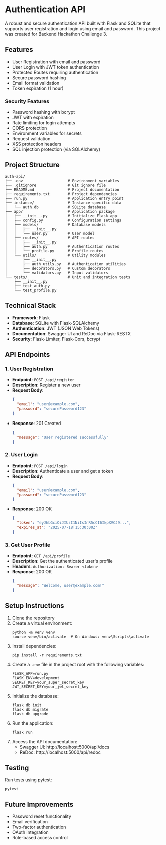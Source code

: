 # Authentication API

A robust and secure authentication API built with Flask and SQLite that supports user registration and login using email and password. This project was created for Backend Hackathon Challenge 3.

## Features

- User Registration with email and password
- User Login with JWT token authentication
- Protected Routes requiring authentication
- Secure password hashing
- Email format validation
- Token expiration (1 hour)

### Security Features

- Password hashing with bcrypt
- JWT with expiration
- Rate limiting for login attempts
- CORS protection
- Environment variables for secrets
- Request validation
- XSS protection headers
- SQL injection protection (via SQLAlchemy)

## Project Structure

```
auth-api/
├── .env                    # Environment variables
├── .gitignore              # Git ignore file
├── README.md               # Project documentation
├── requirements.txt        # Project dependencies
├── run.py                  # Application entry point
├── instance/               # Instance-specific data
│   └── auth.db             # SQLite database
├── app/                    # Application package
│   ├── __init__.py         # Initialize Flask app
│   ├── config.py           # Configuration settings
│   ├── models/             # Database models
│   │   ├── __init__.py
│   │   └── user.py         # User model
│   ├── routes/             # API routes
│   │   ├── __init__.py
│   │   ├── auth.py         # Authentication routes
│   │   └── profile.py      # Profile routes
│   └── utils/              # Utility modules
│       ├── __init__.py
│       ├── auth_utils.py   # Authentication utilities
│       ├── decorators.py   # Custom decorators
│       └── validators.py   # Input validators
└── tests/                  # Unit and integration tests
    ├── __init__.py
    ├── test_auth.py
    └── test_profile.py
```

## Technical Stack

- **Framework**: Flask
- **Database**: SQLite with Flask-SQLAlchemy
- **Authentication**: JWT (JSON Web Tokens)
- **Documentation**: Swagger UI and ReDoc via Flask-RESTX
- **Security**: Flask-Limiter, Flask-Cors, bcrypt

## API Endpoints

### 1. User Registration
- **Endpoint**: `POST /api/register`
- **Description**: Register a new user
- **Request Body**:
  ```json
  {
    "email": "user@example.com",
    "password": "securePassword123"
  }
  ```
- **Response**: 201 Created
  ```json
  {
    "message": "User registered successfully"
  }
  ```

### 2. User Login
- **Endpoint**: `POST /api/login`
- **Description**: Authenticate a user and get a token
- **Request Body**:
  ```json
  {
    "email": "user@example.com",
    "password": "securePassword123"
  }
  ```
- **Response**: 200 OK
  ```json
  {
    "token": "eyJhbGciOiJIUzI1NiIsInR5cCI6IkpXVCJ9...",
    "expires_at": "2025-07-18T15:30:00Z"
  }
  ```

### 3. Get User Profile
- **Endpoint**: `GET /api/profile`
- **Description**: Get the authenticated user's profile
- **Headers**: `Authorization: Bearer <token>`
- **Response**: 200 OK
  ```json
  {
    "message": "Welcome, user@example.com!"
  }
  ```

## Setup Instructions

1. Clone the repository
2. Create a virtual environment:
   ```
   python -m venv venv
   source venv/bin/activate  # On Windows: venv\Scripts\activate
   ```
3. Install dependencies:
   ```
   pip install -r requirements.txt
   ```
4. Create a `.env` file in the project root with the following variables:
   ```
   FLASK_APP=run.py
   FLASK_ENV=development
   SECRET_KEY=your_super_secret_key
   JWT_SECRET_KEY=your_jwt_secret_key
   ```
5. Initialize the database:
   ```
   flask db init
   flask db migrate
   flask db upgrade
   ```
6. Run the application:
   ```
   flask run
   ```
7. Access the API documentation:
   - Swagger UI: http://localhost:5000/api/docs
   - ReDoc: http://localhost:5000/api/redoc

## Testing

Run tests using pytest:
```
pytest
```

## Future Improvements

- Password reset functionality
- Email verification
- Two-factor authentication
- OAuth integration
- Role-based access control